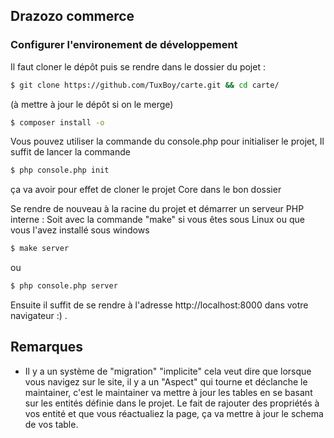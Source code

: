 ## Drazozo commerce

### Configurer l'environement de développement

Il faut cloner le dépôt puis se rendre dans le dossier du pojet :

```bash
$ git clone https://github.com/TuxBoy/carte.git && cd carte/
```
(à mettre à jour le dépôt si on le merge)

```bash
$ composer install -o
```

Vous pouvez utiliser la commande du console.php pour initialiser le projet,
Il suffit de lancer la commande 

```bash
$ php console.php init
```
ça va avoir pour effet de cloner le projet Core dans le bon dossier

Se rendre de nouveau à la racine du projet et démarrer un serveur PHP interne :
Soit avec la commande "make" si vous êtes sous Linux ou que vous l'avez installé sous windows

```bash
$ make server
```
ou

```bash
$ php console.php server
```

Ensuite il suffit de se rendre à l'adresse http://localhost:8000 dans votre navigateur :) .

## Remarques

- Il y a un système de "migration" "implicite" cela veut dire que lorsque vous navigez sur le site, il y a un "Aspect" qui tourne et déclanche le maintainer, c'est le maintainer va mettre à jour les tables en se basant sur les entités définie dans le projet.
Le fait de rajouter des propriétés à vos entité et que vous réactualiez la page, ça va mettre à jour le schema de vos table.
